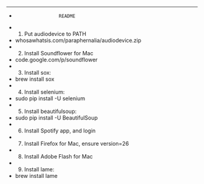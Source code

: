 ****************************************************
*                     README
* 1. Put audiodevice to PATH                       
*    whosawhatsis.com/paraphernalia/audiodevice.zip
* 2. Install Soundflower for Mac                   
*    code.google.com/p/soundflower                 
* 3. Install sox:                                  
*    brew install sox                              
* 4. Install selenium:                             
*    sudo pip install -U selenium                  
* 5. Install beautifulsoup:                        
*    sudo pip install -U BeautifulSoup             
* 6. Install Spotify app, and login                
* 7. Install Firefox for Mac, ensure version=26    
* 8. Install Adobe Flash for Mac                   
* 9. Install lame:                                 
*    brew install lame                             

